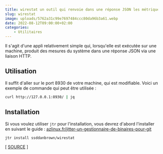 ```yaml
---
title: wirestat un outil qui renvoie dans une réponse JSON les métriques de votre système
slug: wirestat
image: uploads/5762a31c99e7697484ccc80da96b3a61.webp
date: 2022-08-12T09:00:00+02:00
categories:
    - Utilitaires
---
```


Il s'agit d'une appli relativement simple qui, lorsqu'elle est exécutée sur une machine, produit des mesures du système dans une réponse JSON via une liaison HTTP.

## Utilisation

Il suffit d'aller sur le port 8930 de votre machine, qui est modifiable. Voici un exemple de commande qui peut être utilisée :

```bash
curl http://127.0.0.1:8930/ | jq
```

## Installation

Si vous voulez utiliser `jtr` pour l'installation, vous devrez d'abord l'installer en suivant le guide : [azlinux.fr/jitter-un-gestionnaire-de-binaires-pour-git](jitter-un-gestionnaire-de-binaires-pour-git)

```bash
jtr install ssddanbrown/wirestat
```

[ [SOURCE](https://github.com/ssddanbrown/wirestat) ]
